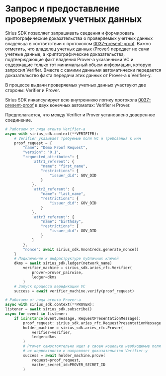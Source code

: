 # Запрос и предоставление проверяемых учетных данных
Sirius SDK позволяет запрашивать сведения и формировать криптографические доказательства о проверяемых учетных данных
владельца в соответствии с протоколом
[0037-present-proof](https://github.com/hyperledger/aries-rfcs/tree/main/features/0037-present-proof).
Важно отметить, что владелец учетных данных (Prover) передает не сами учетные данные, а криптографические доказательства,
подтверждающие факт владения Prover-а указанными VC и содержащие только тот минимальный объем информации, которую запросил Verifier.
Вместе с самими данными автоматически передается доказательство факта передачи этих данных от Prover-а к Verifier-у.

В процессе выдачи проверяемых учетных данных участвуют две стороны: Verifier и Prover.

Sirius SDK инкапсулирует всю внутреннюю логику протокола [0037-present-proof](https://github.com/hyperledger/aries-rfcs/tree/main/features/0037-present-proof)
в двух конечных автоматах: Verifier и Prover.

Предполагается, что между Verifier и Prover установлено доверенное соединение.

```python
# Работаем от лица агента Verifier-а
async with sirius_sdk.context(**VERIFIER):
    # Verifier указывает требуемые поля VC и требования к ним
    proof_request = {
        "name": "Demo Proof Request",
        "version": "0.1",
        "requested_attributes": {
            'attr1_referent': {
                "name": "first_name",
                "restrictions": {
                    "issuer_did": GOV_DID
                }
            },
            'attr2_referent': {
                "name": "last_name",
                "restrictions": {
                    "issuer_did": GOV_DID
                }
            },
            'attr3_referent': {
                "name": "birthday",
                "restrictions": {
                    "issuer_did": GOV_DID
                }
            }
        },
        "nonce": await sirius_sdk.AnonCreds.generate_nonce()
    }
    # Подключение к инфраструктуре публичных ключей
    dkms = await sirius_sdk.ledger(network_name)
        verifier_machine = sirius_sdk.aries_rfc.Verifier(
            prover=prover_pairwise,
            ledger=dkms
        )
    # Запуск процесса верификации VC
    success = await verifier_machine.verify(proof_request)
```

```python
# Работаем от лица агента Prover-а
async with sirius_sdk.context(**PROVER):
listener = await sirius_sdk.subscribe()
async for event in listener:
    if isinstance(event.message, RequestPresentationMessage):
        proof_request: sirius_sdk.aries_rfc.RequestPresentationMessage = event.message
        holder_machine = sirius_sdk.aries_rfc.Prover(
            verifier=verifier,
            ledger=dkms
        )
        # Prover самостоятельно ищет в своем кошельке необходимые поля VC, формирует криптографическое доказательство
        # их корректности и направляет доказательство Verifier-у
        success = await holder_machine.prove(
            request=proof_request,
            master_secret_id=PROVER_SECRET_ID
        )
```